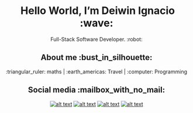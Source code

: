 <h1 align="center"><a id="Hi_Dewin"></a>&nbsp;Hello World, I’m Deiwin Ignacio :wave:</h1>
<p align="center">Full-Stack Software Developer. :robot:</p>
<h2 align="center"><a id="About_me_6"></a>About me :bust_in_silhouette:</h2>
<p align="center">:triangular_ruler: maths | :earth_americas: Travel | :computer: Programming</p>
<h2 align="center"><a id="Social_media_mailbox_with_no_mail_15"></a>Social media :mailbox_with_no_mail:</h2>
<div align="center">
<!-- Please don't remove this: Grab your social icons from https://github.com/carlsednaoui/gitsocial -->

<!-- display the social media buttons in your README -->

[![alt text][1.1]][1]
[![alt text][2.1]][2]
[![alt text][4.1]][4]
[![alt text][6.1]][6]


<!-- links to social media icons -->
<!-- no need to change these -->

<!-- icons with padding -->

[1.1]: http://i.imgur.com/tXSoThF.png (twitter icon with padding)
[2.1]: http://i.imgur.com/P3YfQoD.png (facebook icon with padding)
[4.1]: http://i.imgur.com/YckIOms.png (tumblr icon with padding)
[6.1]: http://i.imgur.com/0o48UoR.png (github icon with padding)

<!-- links to your social media accounts -->
<!-- update these accordingly -->

[1]: https://twitter.com/DeiwinMonsalve
[2]: https://www.facebook.com/profile.php?id=100006746774705
[4]: https://www.linkedin.com/in/deiwin-ignacio-monsalve/
[6]: https://github.com/Deiwin-Ignacio-Monsalve-Altamar

<!-- Please don't remove this: Grab your social icons from https://github.com/carlsednaoui/gitsocial -->
</div>